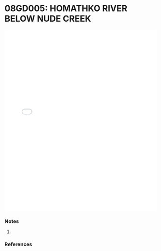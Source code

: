 # 08GD005: HOMATHKO RIVER BELOW NUDE CREEK

<iframe src="/distribution_estimation/_static/stations/08GD005_fdc.html" width="100%" height="600" frameborder="0"></iframe>

### Notes
1. 

### References

